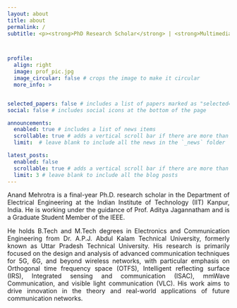 ```yaml
---
layout: about
title: about
permalink: /
subtitle: <p><strong>PhD Research Scholar</strong> | <strong>Multimedia Wireless Networks Lab</strong> | <strong>Department of Electrical Engineering</strong><p> <p> <strong>Indian Institute of Technology, Kanpur</strong><p>



profile:
  align: right
  image: prof_pic.jpg
  image_circular: false # crops the image to make it circular
  more_info: >


selected_papers: false # includes a list of papers marked as "selected={true}"
social: false # includes social icons at the bottom of the page

announcements:
  enabled: true # includes a list of news items
  scrollable: true # adds a vertical scroll bar if there are more than 3 news items
  limit:  # leave blank to include all the news in the `_news` folder

latest_posts:
  enabled: false
  scrollable: true # adds a vertical scroll bar if there are more than 3 new posts items
  limit: 3 # leave blank to include all the blog posts
---
```


<div style="text-align: justify;">
Anand Mehrotra is a final-year Ph.D. research scholar in the Department of Electrical Engineering at the Indian Institute of Technology (IIT) Kanpur, India. He is working under the guidance of Prof. Aditya Jagannatham and is a Graduate Student Member of the IEEE.

He holds B.Tech and M.Tech degrees in Electronics and Communication Engineering from Dr. A.P.J. Abdul Kalam Technical University, formerly known as Uttar Pradesh Technical University. His research is primarily focused on the design and analysis of advanced communication techniques for 5G, 6G, and beyond wireless networks, with particular emphasis on Orthogonal time frequency space (OTFS), Intelligent reflecting surface (IRS), Integrated sensing and communication (ISAC), mmWave Communication, and visible light communication (VLC). His work aims to drive innovation in the theory and real-world applications of future communication networks.
</div>
